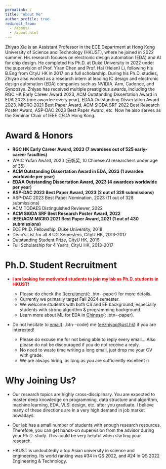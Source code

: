 ```yaml
---
permalink: /
title: "About Me"
author_profile: true
redirect_from: 
  - /about/
  - /about.html
---
```


Zhiyao Xie is an Assistant Professor in the ECE Department at Hong Kong University of Science and Technology (HKUST), where he joined in 2022 summer. His research focuses on electronic design automation (EDA) and AI for chip design. He completed his Ph.D. at Duke University in 2022 under the supervision of Prof. Yiran Chen and Prof. Hai (Helen) Li, following his B.Eng from CityU HK in 2017 on a full scholarship. During his Ph.D. studies, Zhiyao also worked as a research intern at leading IC design and electronic design automation (EDA) companies such as NVIDIA, Arm, Cadence, and Synopsys. Zhiyao has received multiple prestigious awards, including the RGC HK Early Career Award 2023, ACM Outstanding Dissertation Award in EDA 2023 (one awardee every year), EDAA Outstanding Dissertation Award 2023, MICRO 2021 Best Paper Award, ACM SIGDA SRF 2022 Best Research Poster Award, ASP-DAC 2023 Best Paper Award, etc. Now he also serves as the Seminar Chair of IEEE CEDA Hong Kong.  

Award & Honors
======
* **RGC HK Early Career Award, 2023 (7 awardees out of 525 early-career faculties)** 
* WAIC Yufan Award, 2023 (云帆奖, 10 Chinese AI researchers under age of 35)
* **ACM Outstanding Dissertation Award in EDA, 2023 (1 awardee worldwide per year)**
* **EDAA Outstanding Dissertation Award, 2023 (4 awardees worldwide per year)**
* **ASP-DAC 2023 Best Paper Award, 2023 (2 out of 328 submissions)**   
* ASP-DAC 2023 Best Paper Nomination, 2023 (11 out of 328 submissions)  
* ACM TODAES Distinguished Reviewer, 2022   
* **ACM SIGDA SRF Best Research Poster Award, 2022**   
* **IEEE/ACM MICRO 2021 Best Paper Award, 2021 (1 out of 430 submissions)**
* ECE Ph.D. Fellowship, Duke University, 2018   
* Dean’s List for all 8 UG Semesters, CityU HK, 2013-2017  
* Outstanding Student Prize, CityU HK, 2016  
* Full Scholarship for 4 Years, CityU HK, 2013-2017   

Ph.D. Student Recruitment
======
* <span style="color:red">**I am looking for motivated students to join my lab as Ph.D. students in HKUST!**</span> 
    * Please do check the [Recruitment](https://zhiyaoxie.github.io/recruitment/){: .btn--paper} for more details. 
    * Currently we primarily target Fall 2024 semester. 
    * We welcome students with both CS and EE background, especially students with strong algorithm & programming background. 
    * Learn more about ML for EDA in [Chinese](https://zhiyaoxie.github.io/files/ml4eda.pdf){: .btn--paper}.

* Do not hesitate to [email](mailto:eezhiyao@ust.hk){: .btn--code} me (eezhiyao@ust.hk) if you are interested!  
    * Please do excuse me for not being able to reply every email... Also please do not be discouraged if you do not receive a reply. 
    * No need to waste time writing a long email, just drop me your CV with grade.
    * We are always hiring, as long as you are sufficiently excellent :)    

Why Joining Us?
======

* Our research topics are highly cross-disciplinary. You are expected to master deep knowledge on programming, data structure and algorithm, machine learning, EDA, VLSI design, etc. after you graduate. I believe many of these directions are in a very high demand in job market nowadays.  

* Our lab has a small number of students with enough research resources. Therefore, you can get hands-on supervision from the advisor during your Ph.D. study. This could be very helpful when starting your research.  

* HKUST is undoubtedly a top Asian university in science and engineering. Its world ranking was #34 in QS 2022, and #24 in QS 2022 Engineering & Technology. 

